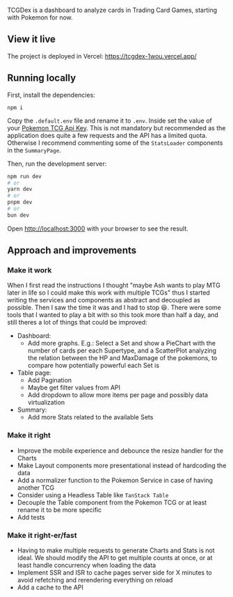 TCGDex is a dashboard to analyze cards in Trading Card Games, starting with Pokemon for now.

## View it live

The project is deployed in Vercel: https://tcgdex-1wou.vercel.app/

## Running locally

First, install the dependencies:

```
npm i
```

Copy the `.default.env` file and rename it to `.env`. Inside set the value of your [Pokemon TCG Api Key](https://docs.pokemontcg.io/getting-started/authentication). This is not mandatory but recommended as the application does quite a few requests and the API has a limited quota. Otherwise I recommend commenting some of the `StatsLoader` components in the `SummaryPage`.

Then, run the development server:

```bash
npm run dev
# or
yarn dev
# or
pnpm dev
# or
bun dev
```

Open [http://localhost:3000](http://localhost:3000) with your browser to see the result.

## Approach and improvements

### Make it work

When I first read the instructions I thought "maybe Ash wants to play MTG later in life so I could make this work with multiple TCGs" thus I started writing the services and components as abstract and decoupled as possible. Then I saw the time it was and I had to stop 😆. There were some tools that I wanted to play a bit with so this took more than half a day, and still theres a lot of things that could be improved:

- Dashboard:
  - Add more graphs. E.g.: Select a Set and show a PieChart with the number of cards per each Supertype, and a ScatterPlot analyzing the relation between the HP and MaxDamage of the pokemons, to compare how potentially powerful each Set is
- Table page:
  - Add Pagination
  - Maybe get filter values from API
  - Add dropdown to allow more items per page and possibly data virtualization
- Summary:
  - Add more Stats related to the available Sets

### Make it right

- Improve the mobile experience and debounce the resize handler for the Charts
- Make Layout components more presentational instead of hardcoding the data
- Add a normalizer function to the Pokemon Service in case of having another TCG
- Consider using a Headless Table like `TanStack Table`
- Decouple the Table component from the Pokemon TCG or at least rename it to be more specific
- Add tests

### Make it right-er/fast

- Having to make multiple requests to generate Charts and Stats is not ideal. We should modify the API to get multiple counts at once, or at least handle concurrency when loading the data
- Implement SSR and ISR to cache pages server side for X minutes to avoid refetching and rerendering everything on reload
- Add a cache to the API

